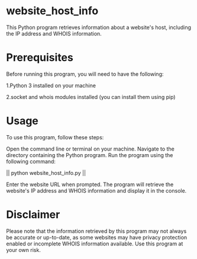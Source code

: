 

# website_host_info
This Python program retrieves information about a website's host, including the IP address and WHOIS information.
# Prerequisites
 Before running this program, you will need to have the following:

1.Python 3 installed on your machine

2.socket and whois
modules installed (you can install them using pip)
# Usage
To use this program, follow these steps:

Open the command line or terminal on your machine.
Navigate to the directory containing the Python program.
Run the program using the following command:

|| python website_host_info.py ||

Enter the website URL when prompted.
The program will retrieve the website's IP address and WHOIS information and display it in the console.

# Disclaimer
Please note that the information retrieved by this program may not always be accurate or up-to-date, as some websites may have privacy protection enabled or incomplete WHOIS information available. Use this program at your own risk.
